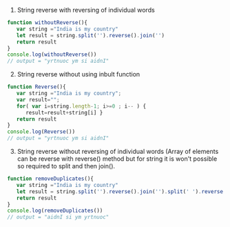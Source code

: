 1. String reverse with reversing of individual words
```js
function withoutReverse(){
   var string ="India is my country"
   let result = string.split('').reverse().join('')
   return result
}
console.log(withoutReverse())
// output = "yrtnuoc ym si aidnI"
```
2. String reverse without using inbult function
```js
function Reverse(){
   var string ="India is my country";
   var result="";
   for( var i=string.length-1; i>=0 ; i-- ) {
      result=result+string[i] }
   return result
}
console.log(Reverse())
// output = "yrtnuoc ym si aidnI"
```
3. String reverse without reversing of individual words (Array of elements can be reverse with reverse() method but for string it is won't possible so required to split and then join().
```js
function removeDuplicates(){
   var string ="India is my country"
   let result = string.split('').reverse().join('').split(' ').reverse().join(' ')
   return result
}
console.log(removeDuplicates()) 
// output = "aidnI si ym yrtnuoc"
```
